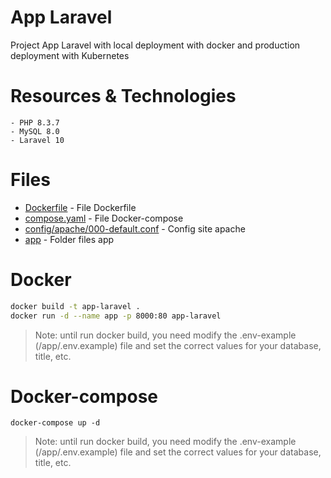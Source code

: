 # App Laravel

Project App Laravel with local deployment with docker and production deployment with Kubernetes

# Resources & Technologies

    - PHP 8.3.7
    - MySQL 8.0
    - Laravel 10

# Files

- [Dockerfile](Dockerfile) - File Dockerfile
- [compose.yaml](compose.yaml) - File Docker-compose
- [config/apache/000-default.conf](config/apache/000-default.conf) - Config site apache
- [app](app) - Folder files app

# Docker

```bash
docker build -t app-laravel .
docker run -d --name app -p 8000:80 app-laravel
```
>Note: until run docker build, you need modify the .env-example (/app/.env.example) file and set the correct values for your database, title, etc.

# Docker-compose

```
docker-compose up -d
```
>Note: until run docker build, you need modify the .env-example (/app/.env.example) file and set the correct values for your database, title, etc.





